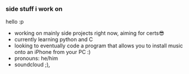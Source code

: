 ### side stuff i work on
hello :p

- working on mainly side projects right now, aiming for certs😎
- currently learning python and C
- looking to eventually code a program that allows you to install music onto an iPhone
  from your PC :)
- pronouns: he/him
- soundcloud [;)](https://soundcloud.com/prodbybrxdy),
